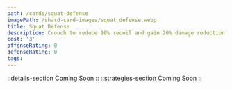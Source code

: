 ```yaml
---
path: /cards/squat-defense
imagePath: /shard-card-images/squat_defense.webp
title: Squat Defense
description: Crouch to reduce 10% recoil and gain 20% damage reduction.
cost: '3'
offenseRating: 0
defenseRating: 0
tags:
---
```

::details-section
Coming Soon
::
::strategies-section
Coming Soon
::